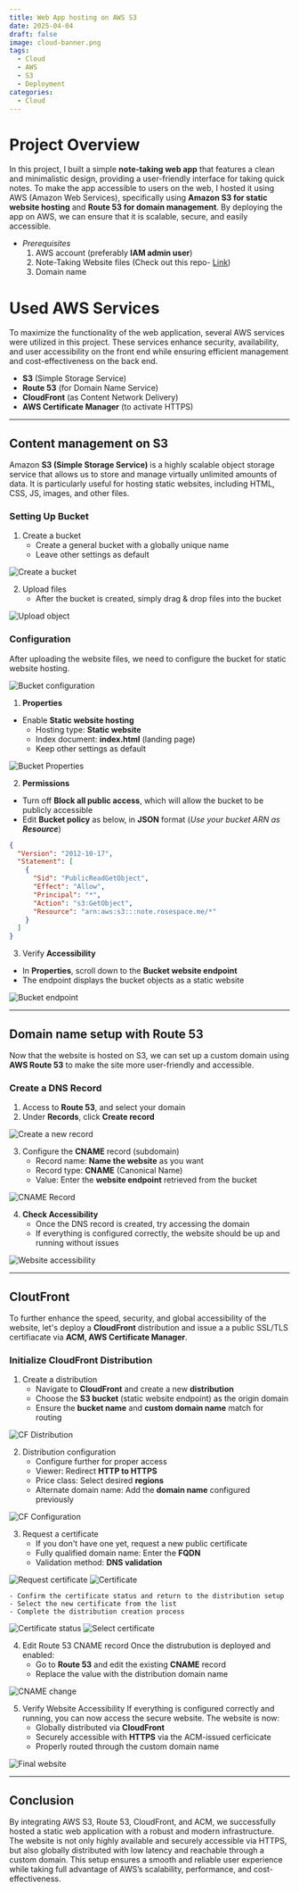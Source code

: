 ```yaml
---
title: Web App hosting on AWS S3
date: 2025-04-04
draft: false
image: cloud-banner.png
tags:
  - Cloud
  - AWS
  - S3
  - Deployment
categories: 
  - Cloud
---
```


# Project Overview

In this project, I built a simple **note-taking web app** that features a clean and minimalistic design, providing a user-friendly interface for taking quick notes. To make the app accessible to users on the web, I hosted it using AWS (Amazon Web Services), specifically using **Amazon S3 for static website hosting** and **Route 53 for domain management**. By deploying the app on AWS, we can ensure that it is scalable, secure, and easily accessible.

* *Prerequisites*
	1. AWS account (preferably **IAM admin user**)
	2. Note-Taking Website files (Check out this repo- [Link](https://github.com/rose-jang/web-takenote))
	3. Domain name

# Used AWS Services

To maximize the functionality of the web application, several AWS services were utilized in this project. These services enhance security, availability, and user accessibility on the front end while ensuring efficient management and cost-effectiveness on the back end.

- **S3** (Simple Storage Service)
- **Route 53** (for Domain Name Service)
- **CloudFront** (as Content Network Delivery)
- **AWS Certificate Manager** (to activate HTTPS)

---

## Content management on **S3**

Amazon **S3 (Simple Storage Service)** is a highly scalable object storage service that allows us to store and manage virtually unlimited amounts of data. It is particularly useful for hosting static websites, including HTML, CSS, JS, images, and other files.

### Setting Up Bucket
1. Create a bucket
	- Create a general bucket with a globally unique name
	- Leave other settings as default

![Create a bucket](create_bucket.png)

2. Upload files
	- After the bucket is created, simply drag & drop files into the bucket

![Upload object](upload_objects.png)

### Configuration
After uploading the website files, we need to configure the bucket for static website hosting.

![Bucket configuration](bucket_configure.png)

1. **Properties**
- Enable **Static website hosting**
	- Hosting type: **Static website**
	- Index document: **index.html** (landing page)
	- Keep other settings as default

![Bucket Properties](bucket_static.png)

2. **Permissions**
- Turn off **Block all public access**, which will allow the bucket to be publicly accessible
- Edit **Bucket policy** as below, in **JSON** format (*Use your bucket ARN as **Resource***)
```json
{
  "Version": "2012-10-17",
  "Statement": [
    {
      "Sid": "PublicReadGetObject",
      "Effect": "Allow",
      "Principal": "*",
      "Action": "s3:GetObject",
      "Resource": "arn:aws:s3:::note.rosespace.me/*"
    }
  ]
}
```

3. Verify **Accessibility**
- In **Properties**, scroll down to the **Bucket website endpoint**
- The endpoint displays the bucket objects as a static website

![Bucket endpoint](bucket_endpoint.png)

---
## Domain name setup with **Route 53**

Now that the website is hosted on S3, we can set up a custom domain using **AWS Route 53** to make the site more user-friendly and accessible.
### Create a DNS Record
1. Access to **Route 53**, and select your domain
2. Under **Records**, click **Create record**

![Create a new record](create_53.png)

3. Configure the **CNAME** record (subdomain)
	- Record name: **Name the website** as you want
	- Record type: **CNAME** (Canonical Name)
	- Value: Enter the **website endpoint** retrieved from the bucket

![CNAME Record](53_endpoint.png)

4. **Check Accessibility**
	- Once the DNS record is created, try accessing the domain
    - If everything is configured correctly, the website should be up and running without issues

![Website accessibility](web-hosting.png)


---
## **CloutFront**

To further enhance the speed, security, and global accessibility of the website, let's deploy a **CloudFront** distribution and issue a a public SSL/TLS certifiacate via **ACM, AWS Certificate Manager**.

### Initialize CloudFront Distribution
1. Create a distribution
	- Navigate to **CloudFront** and create a new **distribution**
	- Choose the **S3 bucket** (static website endpoint) as the origin domain
	- Ensure the **bucket name** and **custom domain name** match for routing

![CF Distribution](cf_create.png)

2. Distribution configuration
	- Configure further for proper access
	- Viewer: Redirect **HTTP to HTTPS**
	- Price class: Select desired **regions**
	- Alternate domain name: Add the **domain name** configured previously

![CF Configuration](cf_configure.png)

3. Request a certificate
	- If you don't have one yet, request a new public certificate
	- Fully qualified domain name: Enter the **FQDN**
	- Validation method: **DNS validation**

![Request certificate](cf_cert1.png)
![Certificate](cf_cert2.png)

	- Confirm the certificate status and return to the distribution setup
	- Select the new certificate from the list
	- Complete the distribution creation process

![Certificate status](cert_status.png)
![Select certificate](cert_select.png)

4. Edit Route 53 CNAME record
Once the distrubution is deployed and enabled:
	- Go to **Route 53** and edit the existing **CNAME** record
	- Replace the value with the distribution domain name

![CNAME change](cname_change.png)

5. Verify Website Accessibility
If everything is configured correctly and running, you can now access the secure website.
The website is now:
	- Globally distributed via **CloudFront**
	- Securely accessible with **HTTPS** via the ACM-issued cerficicate
	- Properly routed through the custom domain name

![Final website](final.png)


---
## Conclusion

By integrating AWS S3, Route 53, CloudFront, and ACM, we successfully hosted a static web application with a robust and modern infrastructure. The website is not only highly available and securely accessible via HTTPS, but also globally distributed with low latency and reachable through a custom domain. This setup ensures a smooth and reliable user experience while taking full advantage of AWS’s scalability, performance, and cost-effectiveness.